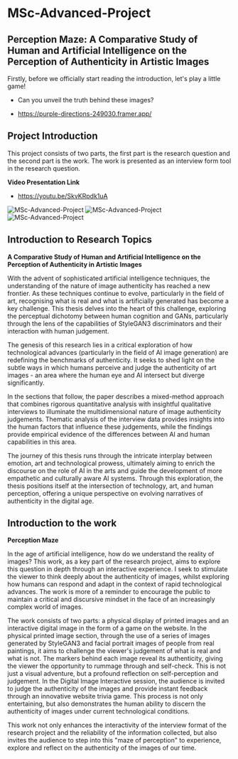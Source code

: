 # MSc-Advanced-Project
## Perception Maze: A Comparative Study of Human and Artificial Intelligence on the Perception of Authenticity in Artistic Images

Firstly, before we officially start reading the introduction, let's play a little game!

- Can you unveil the truth behind these images?

- https://purple-directions-249030.framer.app/


## Project Introduction

This project consists of two parts, the first part is the research question and the second part is the work. The work is presented as an interview form tool in the research question.

**Video Presentation Link**
- https://youtu.be/SkvKRpdk1uA


![MSc-Advanced-Project](https://github.com/wwdddq/MSc-Advanced-Project/blob/main/BLOG/img/qq.png)
![MSc-Advanced-Project](https://github.com/wwdddq/MSc-Advanced-Project/blob/main/BLOG/img/ww.png)
![MSc-Advanced-Project](https://github.com/wwdddq/MSc-Advanced-Project/blob/main/BLOG/img/ee.png)



## Introduction to Research Topics

**A Comparative Study of Human and Artificial Intelligence on the Perception of Authenticity in Artistic Images**

With the advent of sophisticated artificial intelligence techniques, the understanding of the nature of image authenticity has reached a new frontier. As these techniques continue to evolve, particularly in the field of art, recognising what is real and what is artificially generated has become a key challenge. This thesis delves into the heart of this challenge, exploring the perceptual dichotomy between human cognition and GANs, particularly through the lens of the capabilities of StyleGAN3 discriminators and their interaction with human judgement.

The genesis of this research lies in a critical exploration of how technological advances (particularly in the field of AI image generation) are redefining the benchmarks of authenticity. It seeks to shed light on the subtle ways in which humans perceive and judge the authenticity of art images - an area where the human eye and AI intersect but diverge significantly.

In the sections that follow, the paper describes a mixed-method approach that combines rigorous quantitative analysis with insightful qualitative interviews to illuminate the multidimensional nature of image authenticity judgements. Thematic analysis of the interview data provides insights into the human factors that influence these judgements, while the findings provide empirical evidence of the differences between AI and human capabilities in this area.

The journey of this thesis runs through the intricate interplay between emotion, art and technological prowess, ultimately aiming to enrich the discourse on the role of AI in the arts and guide the development of more empathetic and culturally aware AI systems. Through this exploration, the thesis positions itself at the intersection of technology, art, and human perception, offering a unique perspective on evolving narratives of authenticity in the digital age.


## Introduction to the work

**Perception Maze**

In the age of artificial intelligence, how do we understand the reality of images? This work, as a key part of the research project, aims to explore this question in depth through an interactive experience. I seek to stimulate the viewer to think deeply about the authenticity of images, whilst exploring how humans can respond and adapt in the context of rapid technological advances. The work is more of a reminder to encourage the public to maintain a critical and discursive mindset in the face of an increasingly complex world of images.

The work consists of two parts: a physical display of printed images and an interactive digital image in the form of a game on the website. In the physical printed image section, through the use of a series of images generated by StyleGAN3 and facial portrait images of people from real paintings, it aims to challenge the viewer's judgement of what is real and what is not. The markers behind each image reveal its authenticity, giving the viewer the opportunity to rummage through and self-check. This is not just a visual adventure, but a profound reflection on self-perception and judgement. In the Digital Image Interactive session, the audience is invited to judge the authenticity of the images and provide instant feedback through an innovative website trivia game. This process is not only entertaining, but also demonstrates the human ability to discern the authenticity of images under current technological conditions.

This work not only enhances the interactivity of the interview format of the research project and the reliability of the information collected, but also invites the audience to step into this "maze of perception" to experience, explore and reflect on the authenticity of the images of our time.




